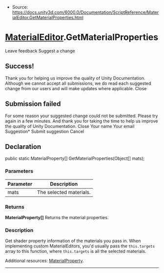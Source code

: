 * Source: https://docs.unity3d.com/6000.0/Documentation/ScriptReference/MaterialEditor.GetMaterialProperties.html

#  [MaterialEditor](https://docs.unity3d.com/6000.0/Documentation/ScriptReference/MaterialEditor.html).GetMaterialProperties
Leave feedback
Suggest a change
## Success!
Thank you for helping us improve the quality of Unity Documentation. Although we cannot accept all submissions, we do read each suggested change from our users and will make updates where applicable.
Close
## Submission failed
For some reason your suggested change could not be submitted. Please <a>try again</a> in a few minutes. And thank you for taking the time to help us improve the quality of Unity Documentation.
Close
Your name Your email Suggestion* Submit suggestion
Cancel
## Declaration
public static MaterialProperty[] GetMaterialProperties(Object[] mats); 
### Parameters
Parameter | Description  
---|---  
mats | The selected materials.  
### Returns
**MaterialProperty[]** Returns the material properties. 
### Description
Get shader property information of the materials you pass in.
When implementing custom MaterialEditors, you'd usually pass the `this.targets` array to this function, where `this.targets` is all the selected materials.  
  
Additional resources: [MaterialProperty](https://docs.unity3d.com/6000.0/Documentation/ScriptReference/MaterialProperty.html).
* * *
